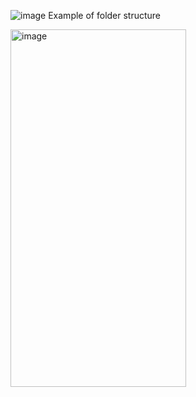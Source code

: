 ![image](https://github.com/user-attachments/assets/806950f7-8d59-447f-b1a7-eed1138f8a78)
Example of folder structure


<img width="281" height="572" alt="image" src="https://github.com/user-attachments/assets/b22b014b-2ba3-4a40-af78-b194d8fa5bd9" />

